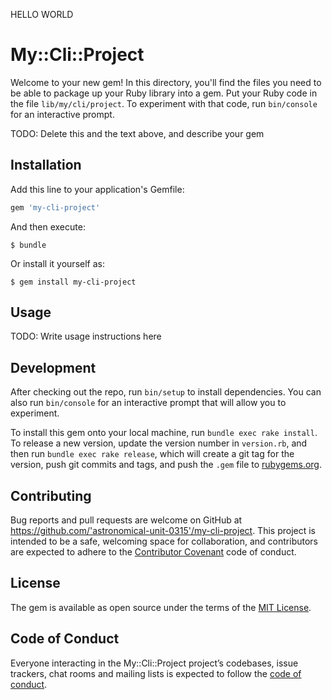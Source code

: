 HELLO WORLD

# My::Cli::Project

Welcome to your new gem! In this directory, you'll find the files you need to be able to package up your Ruby library into a gem. Put your Ruby code in the file `lib/my/cli/project`. To experiment with that code, run `bin/console` for an interactive prompt.

TODO: Delete this and the text above, and describe your gem

## Installation

Add this line to your application's Gemfile:

```ruby
gem 'my-cli-project'
```

And then execute:

    $ bundle

Or install it yourself as:

    $ gem install my-cli-project

## Usage

TODO: Write usage instructions here

## Development

After checking out the repo, run `bin/setup` to install dependencies. You can also run `bin/console` for an interactive prompt that will allow you to experiment.

To install this gem onto your local machine, run `bundle exec rake install`. To release a new version, update the version number in `version.rb`, and then run `bundle exec rake release`, which will create a git tag for the version, push git commits and tags, and push the `.gem` file to [rubygems.org](https://rubygems.org).

## Contributing

Bug reports and pull requests are welcome on GitHub at https://github.com/'astronomical-unit-0315'/my-cli-project. This project is intended to be a safe, welcoming space for collaboration, and contributors are expected to adhere to the [Contributor Covenant](http://contributor-covenant.org) code of conduct.

## License

The gem is available as open source under the terms of the [MIT License](https://opensource.org/licenses/MIT).

## Code of Conduct

Everyone interacting in the My::Cli::Project project’s codebases, issue trackers, chat rooms and mailing lists is expected to follow the [code of conduct](https://github.com/'astronomical-unit-0315'/my-cli-project/blob/master/CODE_OF_CONDUCT.md).
